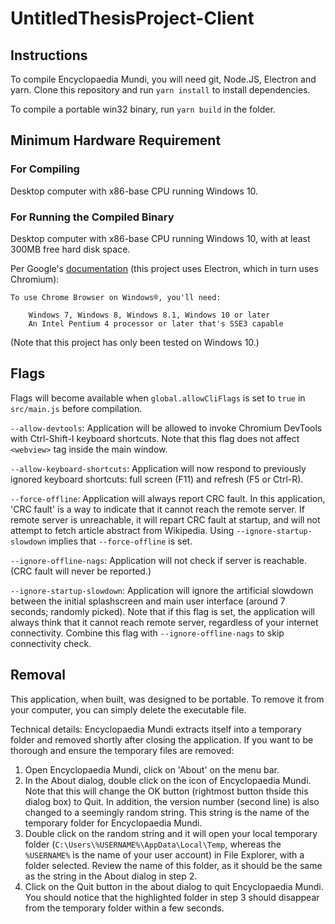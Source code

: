 # UntitledThesisProject-Client

## Instructions

To compile Encyclopaedia Mundi, you will need git, Node.JS, Electron and yarn. Clone this repository and run `yarn install` to install dependencies.

To compile a portable win32 binary, run `yarn build` in the folder.

## Minimum Hardware Requirement

### For Compiling

Desktop computer with x86-base CPU running Windows 10.

### For Running the Compiled Binary

Desktop computer with x86-base CPU running Windows 10, with at least 300MB free hard disk space.

Per Google's [documentation](https://support.google.com/chrome/a/answer/7100626?hl=en) (this project uses Electron, which in turn uses Chromium):

```
To use Chrome Browser on Windows®, you'll need:

    Windows 7, Windows 8, Windows 8.1, Windows 10 or later
    An Intel Pentium 4 processor or later that's SSE3 capable
```

(Note that this project has only been tested on Windows 10.)

## Flags

Flags will become available when `global.allowCliFlags` is set to `true` in `src/main.js` before compilation.

`--allow-devtools`: Application will be allowed to invoke Chromium DevTools with Ctrl-Shift-I keyboard shortcuts. Note that this flag does not affect `<webview>` tag inside the main window.

`--allow-keyboard-shortcuts`: Application will now respond to previously ignored keyboard shortcuts: full screen (F11) and refresh (F5 or Ctrl-R).

`--force-offline`: Application will always report CRC fault. In this application, 'CRC fault' is a way to indicate that it cannot reach the remote server. If remote server is unreachable, it will repart CRC fault at startup, and will not attempt to fetch article abstract from Wikipedia. Using `--ignore-startup-slowdown` implies that `--force-offline` is set.

`--ignore-offline-nags`: Application will not check if server is reachable. (CRC fault will never be reported.)

`--ignore-startup-slowdown`: Application will ignore the artificial slowdown between the initial splashscreen and main user interface (around 7 seconds; randomly picked). Note that if this flag is set, the application will always think that it cannot reach remote server, regardless of your internet connectivity. Combine this flag with `--ignore-offline-nags` to skip connectivity check.

## Removal

This application, when built, was designed to be portable. To remove it from your computer, you can simply delete the executable file.

Technical details: Encyclopaedia Mundi extracts itself into a temporary folder and removed shortly after closing the application. If you want to be thorough and ensure the temporary files are removed:

1. Open Encyclopaedia Mundi, click on 'About' on the menu bar.
2. In the About dialog, double click on the icon of Encyclopaedia Mundi. Note that this will change the OK button (rightmost button thside this dialog box) to Quit. In addition, the version number (second line) is also changed to a seemingly random string. This string is the name of the temporary folder for Encyclopaedia Mundi.
3. Double click on the random string and it will open your local temporary folder (`C:\Users\%USERNAME%\AppData\Local\Temp`, whereas the `%USERNAME%` is the name of your user account) in File Explorer, with a folder selected. Review the name of this folder, as it should be the same as the string in the About dialog in step 2.
4. Click on the Quit button in the about dialog to quit Encyclopaedia Mundi. You should notice that the highlighted folder in step 3 should disappear from the temporary folder within a few seconds.
